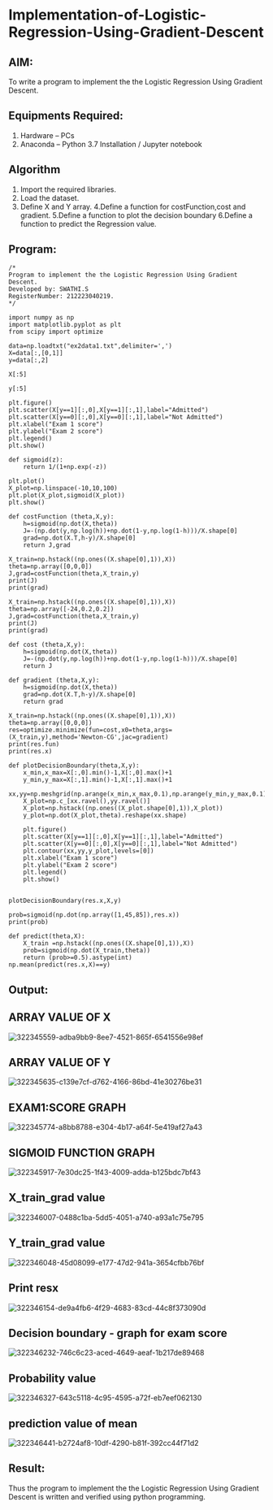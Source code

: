 # Implementation-of-Logistic-Regression-Using-Gradient-Descent

## AIM:
To write a program to implement the the Logistic Regression Using Gradient Descent.

## Equipments Required:
1. Hardware – PCs
2. Anaconda – Python 3.7 Installation / Jupyter notebook

## Algorithm
1. Import the required libraries.
2. Load the dataset.
3. Define X and Y array.
4.Define a function for costFunction,cost and gradient.
5.Define a function to plot the decision boundary
6.Define a function to predict the Regression value.

## Program:
```
/*
Program to implement the the Logistic Regression Using Gradient Descent.
Developed by: SWATHI.S
RegisterNumber: 212223040219.
*/
```
```
import numpy as np
import matplotlib.pyplot as plt
from scipy import optimize

data=np.loadtxt("ex2data1.txt",delimiter=',')
X=data[:,[0,1]]
y=data[:,2]

X[:5]

y[:5]

plt.figure()
plt.scatter(X[y==1][:,0],X[y==1][:,1],label="Admitted")
plt.scatter(X[y==0][:,0],X[y==0][:,1],label="Not Admitted")
plt.xlabel("Exam 1 score")
plt.ylabel("Exam 2 score")
plt.legend()
plt.show()

def sigmoid(z):
    return 1/(1+np.exp(-z))

plt.plot()
X_plot=np.linspace(-10,10,100)
plt.plot(X_plot,sigmoid(X_plot))
plt.show()

def costFunction (theta,X,y):
    h=sigmoid(np.dot(X,theta))
    J=-(np.dot(y,np.log(h))+np.dot(1-y,np.log(1-h)))/X.shape[0]
    grad=np.dot(X.T,h-y)/X.shape[0]
    return J,grad

X_train=np.hstack((np.ones((X.shape[0],1)),X))
theta=np.array([0,0,0])
J,grad=costFunction(theta,X_train,y)
print(J)
print(grad)

X_train=np.hstack((np.ones((X.shape[0],1)),X))
theta=np.array([-24,0.2,0.2])
J,grad=costFunction(theta,X_train,y)
print(J)
print(grad)

def cost (theta,X,y):
    h=sigmoid(np.dot(X,theta))
    J=-(np.dot(y,np.log(h))+np.dot(1-y,np.log(1-h)))/X.shape[0]
    return J

def gradient (theta,X,y):
    h=sigmoid(np.dot(X,theta))
    grad=np.dot(X.T,h-y)/X.shape[0]
    return grad

X_train=np.hstack((np.ones((X.shape[0],1)),X))
theta=np.array([0,0,0])
res=optimize.minimize(fun=cost,x0=theta,args=(X_train,y),method='Newton-CG',jac=gradient)
print(res.fun)
print(res.x)

def plotDecisionBoundary(theta,X,y):
    x_min,x_max=X[:,0].min()-1,X[:,0].max()+1
    y_min,y_max=X[:,1].min()-1,X[:,1].max()+1
    xx,yy=np.meshgrid(np.arange(x_min,x_max,0.1),np.arange(y_min,y_max,0.1))
    X_plot=np.c_[xx.ravel(),yy.ravel()]
    X_plot=np.hstack((np.ones((X_plot.shape[0],1)),X_plot))
    y_plot=np.dot(X_plot,theta).reshape(xx.shape)
    
    plt.figure()
    plt.scatter(X[y==1][:,0],X[y==1][:,1],label="Admitted")
    plt.scatter(X[y==0][:,0],X[y==0][:,1],label="Not Admitted")
    plt.contour(xx,yy,y_plot,levels=[0])
    plt.xlabel("Exam 1 score")
    plt.ylabel("Exam 2 score")
    plt.legend()
    plt.show()


plotDecisionBoundary(res.x,X,y)

prob=sigmoid(np.dot(np.array([1,45,85]),res.x))
print(prob)

def predict(theta,X):
    X_train =np.hstack((np.ones((X.shape[0],1)),X))
    prob=sigmoid(np.dot(X_train,theta))
    return (prob>=0.5).astype(int)
np.mean(predict(res.x,X)==y)
```

## Output:
## ARRAY VALUE OF X
![322345559-adba9bb9-8ee7-4521-865f-6541556e98ef](https://github.com/swathisiva212/-Implementation-of-Logistic-Regression-Using-Gradient-Descent/assets/122860827/03ed711c-7af2-44fb-9215-a19800962b31)
## ARRAY VALUE OF Y
![322345635-c139e7cf-d762-4166-86bd-41e30276be31](https://github.com/swathisiva212/-Implementation-of-Logistic-Regression-Using-Gradient-Descent/assets/122860827/a1ea5288-4629-4ab2-bac4-fdb57567c2bb)
## EXAM1:SCORE GRAPH
![322345774-a8bb8788-e304-4b17-a64f-5e419af27a43](https://github.com/swathisiva212/-Implementation-of-Logistic-Regression-Using-Gradient-Descent/assets/122860827/b9d7803d-e87a-474c-94e0-d50f507dff2b)
## SIGMOID FUNCTION GRAPH
![322345917-7e30dc25-1f43-4009-adda-b125bdc7bf43](https://github.com/swathisiva212/-Implementation-of-Logistic-Regression-Using-Gradient-Descent/assets/122860827/3b833922-2ab6-4e0a-aed9-ac530e860844)
## X_train_grad value
![322346007-0488c1ba-5dd5-4051-a740-a93a1c75e795](https://github.com/swathisiva212/-Implementation-of-Logistic-Regression-Using-Gradient-Descent/assets/122860827/6b94152e-2104-4eeb-b50b-045bb0ce3f31)
## Y_train_grad value
![322346048-45d08099-e177-47d2-941a-3654cfbb76bf](https://github.com/swathisiva212/-Implementation-of-Logistic-Regression-Using-Gradient-Descent/assets/122860827/2880472d-f386-4932-a4eb-46a4f4cf807d)
## Print resx
![322346154-de9a4fb6-4f29-4683-83cd-44c8f373090d](https://github.com/swathisiva212/-Implementation-of-Logistic-Regression-Using-Gradient-Descent/assets/122860827/9ccda9d4-fda4-4f92-9fd6-97372dfd80d7)
## Decision boundary - graph for exam score
![322346232-746c6c23-aced-4649-aeaf-1b217de89468](https://github.com/swathisiva212/-Implementation-of-Logistic-Regression-Using-Gradient-Descent/assets/122860827/eba20280-d813-4a66-aa88-b6dcc1743b7c)
## Probability value
![322346327-643c5118-4c95-4595-a72f-eb7eef062130](https://github.com/swathisiva212/-Implementation-of-Logistic-Regression-Using-Gradient-Descent/assets/122860827/62b1a460-68fd-447b-9e65-313899c06e0e)
## prediction value of mean
![322346441-b2724af8-10df-4290-b81f-392cc44f71d2](https://github.com/swathisiva212/-Implementation-of-Logistic-Regression-Using-Gradient-Descent/assets/122860827/aa7d64c0-9405-4330-a656-83fc0ea832e4)




## Result:
Thus the program to implement the the Logistic Regression Using Gradient Descent is written and verified using python programming.

